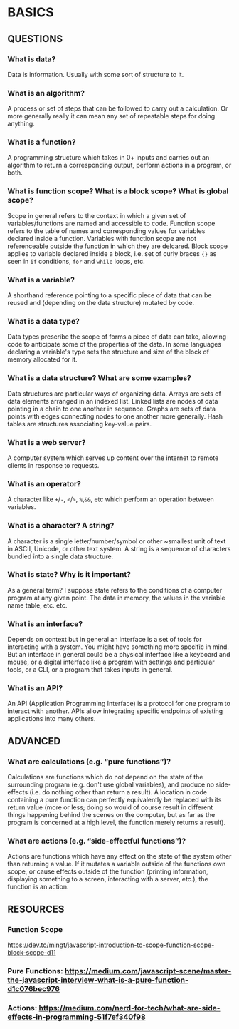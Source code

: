 # BASICS

## QUESTIONS

### What is data?

Data is information. Usually with some sort of structure to it. 

### What is an algorithm?

A process or set of steps that can be followed to carry out a calculation. Or more generally really it can mean any set of repeatable steps for doing anything.

### What is a function?

A programming structure which takes in 0+ inputs and carries out an algorithm to return a corresponding output, perform actions in a program, or both.

### What is function scope? What is a block scope? What is global scope?

Scope in general refers to the context in which a given set of variables/functions are named and accessible to code. Function scope refers to the table of names and corresponding values for variables declared inside a function. Variables with function scope are not referenceable outside the function in which they are delcared. Block scope applies to variable declared inside a block, i.e. set of curly braces `{}` as seen in `if` conditions, `for` and `while` loops, etc.

### What is a variable?

A shorthand reference pointing to a specific piece of data that can be reused and (depending on the data structure) mutated by code.

### What is a data type?

Data types prescribe the scope of forms a piece of data can take, allowing code to anticipate some of the properties of the data. In some languages declaring a variable's type sets the structure and size of the block of memory allocated for it.

### What is a data structure? What are some examples?

Data structures are particular ways of organizing data. Arrays are sets of data elements arranged in an indexed list. Linked lists are nodes of data pointing in a chain to one another in sequence. Graphs are sets of data points with edges connecting nodes to one another more generally. Hash tables are structures associating key-value pairs.

### What is a web server?

A computer system which serves up content over the internet to remote clients in response to requests.

### What is an operator?

A character like `+`/`-`, `<`/`>`, `%`,`&&`, etc which perform an operation between variables.

### What is a character? A string?

A character is a single letter/number/symbol or other ~smallest unit of text in ASCII, Unicode, or other text system. A string is a sequence of characters bundled into a single data structure.

### What is state? Why is it important?

As a general term? I suppose state refers to the conditions of a computer program at any given point. The data in memory, the values in the variable name  table, etc. etc. 

### What is an interface?

Depends on context but in general an interface is a set of tools for interacting with a system. You might have something more specific in mind. But an interface in general could be a physical interface like a keyboard and mouse, or a digital interface like a program with settings and particular tools, or a CLI, or a program that takes inputs in general.

### What is an API?

An API (Application Programming Interface) is a protocol for one program to interact with another. APIs allow integrating specific endpoints of existing applications into many others.

## ADVANCED

### What are calculations (e.g. “pure functions”)?

Calculations are functions which do not depend on the state of the surrounding program (e.g. don't use global variables), and produce no side-effects (i.e. do nothing other than return a result). A location in code containing a pure function can perfectly equivalently be replaced with its return value (more or less; doing so would of course result in different things happening behind the scenes on the computer, but as far as the program is concerned at a high level, the function merely returns a result).

### What are actions (e.g. “side-effectful functions”)?

Actions are functions which have any effect on the state of the system other than returning a value. If it mutates a variable outside of the functions own scope, or cause effects outside of the function (printing information, displaying something to a screen, interacting with a server, etc.), the function is an action.

## RESOURCES

### Function Scope
  https://dev.to/mingt/javascript-introduction-to-scope-function-scope-block-scope-d11

### Pure Functions: https://medium.com/javascript-scene/master-the-javascript-interview-what-is-a-pure-function-d1c076bec976

### Actions: https://medium.com/nerd-for-tech/what-are-side-effects-in-programming-51f7ef340f98
